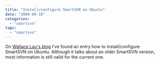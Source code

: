 ```yaml
---
title: "Install/configure SmartSVN on Ubuntu"
date: "2009-09-18"
categories: 
  - "smartsvn"
tags: 
  - "smartsvn"
---
```


On [Wallace Lau's blog](http://pcitsupports.blogspot.com/2009/09/installsetup-smartsvn-in-ubuntu.html) I've found an entry how to install/configure SmartSVN on Ubuntu. Although it talks about an older SmartSVN version, most information is still valid for the current one.
